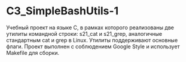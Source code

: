 # C3_SimpleBashUtils-1
Учебный проект на языке C, в рамках которого реализованы две утилиты командной строки: s21_cat и s21_grep, аналогичные стандартным cat и grep в Linux. Утилиты поддерживают основные флаги. Проект выполнен с соблюдением Google Style и использует Makefile для сборки.

